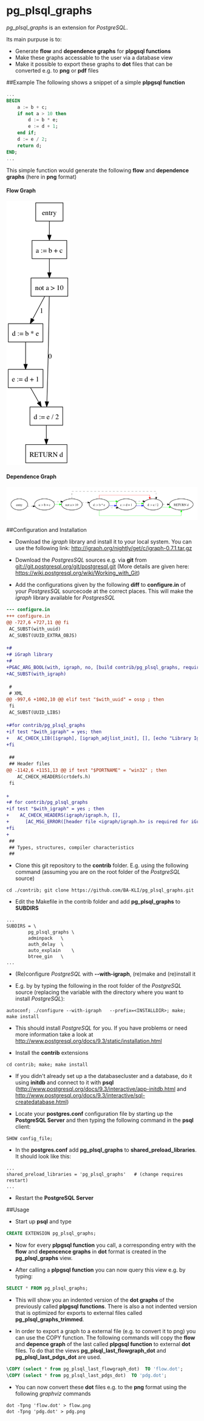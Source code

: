 pg_plsql_graphs
===============

_pg_plsql_graphs_ is an extension for _PostgreSQL_.

Its main purpuse is to:

- Generate **flow** and **dependence graphs** for **plpgsql functions**
- Make these graphs accessable to the user via a database view
- Make it possible to export these graphs to **dot** files that can be converted e.g. to **png** or **pdf** files


##Example
The following shows a snippet of a simple **plpgsql function**

```Sql
...
BEGIN
	a := b + c;
	if not a > 10 then
		d := b * e;
		e := d + 1;
	end if;
	d := e / 2;
	return d;	
END;
...
```

This simple function would generate the following **flow** and **dependence graphs** (here in **png** format)

#### Flow Graph
![Flow Graph](https://raw.githubusercontent.com/BA-KLI/pg_plsql_graphs/master/examples/flow.png)


#### Dependence Graph
![Dep. Graph](https://raw.githubusercontent.com/BA-KLI/pg_plsql_graphs/master/examples/dep.png)

##Configuration and Installation

- Download the _igraph_ library and install it to your local system. You can use the following link:
http://igraph.org/nightly/get/c/igraph-0.7.1.tar.gz

- Download the _PostgresSQL_ sources e.g. via **git** from [git://git.postgresql.org/git/postgresql.git](git://git.postgresql.org/git/postgresql.git) (More details are given here: https://wiki.postgresql.org/wiki/Working_with_Git)


- Add the configurations given by the following **diff** to **configure.in** of your _PostgresSQL_ sourcecode at the correct places. This will make the _igraph_ library available for _PostgresSQL_

```Diff
--- configure.in
+++ configure.in
@@ -727,6 +727,11 @@ fi
 AC_SUBST(with_uuid)
 AC_SUBST(UUID_EXTRA_OBJS)
 
+#
+# iGraph library
+#
+PGAC_ARG_BOOL(with, igraph, no, [build contrib/pg_plsql_graphs, requires IGraph library])
+AC_SUBST(with_igraph)
 
 #
 # XML
@@ -997,6 +1002,10 @@ elif test "$with_uuid" = ossp ; then
 fi
 AC_SUBST(UUID_LIBS)
 
+#for contrib/pg_plsql_graphs
+if test "$with_igraph" = yes; then
+	AC_CHECK_LIB([igraph], [igraph_adjlist_init], [], [echo "Library Igraph not found!"; exit -1])
+fi
 
 ##
 ## Header files
@@ -1142,6 +1151,13 @@ if test "$PORTNAME" = "win32" ; then
    AC_CHECK_HEADERS(crtdefs.h)
 fi
 
+
+# for contrib/pg_plsql_graphs
+if test "$with_igraph" = yes ; then
+    AC_CHECK_HEADERS(igraph/igraph.h, [],
+      [AC_MSG_ERROR([header file <igraph/igraph.h> is required for iGraph])])
+fi
+
 ##
 ## Types, structures, compiler characteristics
 ##

```

- Clone this git repository to the **contrib** folder. E.g. using the following command (assuming you are on the root folder of the _PostgreSQL_ source)

```Shell
cd ./contrib; git clone https://github.com/BA-KLI/pg_plsql_graphs.git
```

- Edit the Makefile in the contrib folder and add **pg_plsql_graphs** to **SUBDIRS**

```Shell
...
SUBDIRS = \
		pg_plsql_graphs	\
		adminpack	\
		auth_delay	\
		auto_explain	\
		btree_gin	\
...
```

- (Re)configure _PostgreSQL_ with **--with-igraph**, (re)make and (re)install it

- E.g. by by typing the following in the root folder of the _PostgreSQL_ source (replacing the *<INSTALLDIR>* variable with the directory where you want to install _PostgreSQL_):

```Shell
autoconf; ./configure --with-igraph   --prefix=<INSTALLDIR>; make; make install
```



- This should install _PostgreSQL_ for you. If you have problems or need more information take a look at http://www.postgresql.org/docs/9.3/static/installation.html


- Install the **contrib** extensions
```Shell
cd contrib; make; make install
```

- If you didn't already set up a the databasecluster and a database, do it using **initdb** and connect to it with  **psql** (http://www.postgresql.org/docs/9.3/interactive/app-initdb.html and http://www.postgresql.org/docs/9.3/interactive/sql-createdatabase.html)

- Locate your **postgres.conf** configuration file by starting up the **PostgreSQL Server** and then typing the following command in the **psql** client: 

```Shell
SHOW config_file;
```

- In the **postgres.conf** add **pg_plsql_graphs** to **shared_preload_libraries**. It should look like this:

```Shell
...
shared_preload_libraries = 'pg_plsql_graphs'   # (change requires restart)
...
```

- Restart the **PostgreSQL Server**



##Usage

- Start up **psql** and type 

```Sql
CREATE EXTENSION pg_plsql_graphs;
```

- Now for every **plpgsql function** you call, a corresponding entry with the **flow** and **depencence graphs** in **dot** format is created in the **pg_plsql_graphs** view.

- After calling a **plpgsql function** you can now query this view e.g. by typing: 

```Sql
SELECT * FROM pg_plsql_graphs;
```

- This will show you an indented version of the **dot graphs** of the previously called **plpgsql functions**. There is also a not indented version that is optimized for exports to external files called **pg_plsql_graphs_trimmed**.

- In order to export a graph to a external file (e.g. to convert it to png) you can use the COPY function. The following commands will copy the **flow** and **depence graph** of the last called **plpgsql function** to external **dot** files. To do that the views **pg_plsql_last_flowgraph_dot** and **pg_plsql_last_pdgs_dot** are used.

```Sql
\COPY (select * from pg_plsql_last_flowgraph_dot)  TO 'flow.dot';
\COPY (select * from pg_plsql_last_pdgs_dot)  TO 'pdg.dot';
```

- You can now convert these **dot** files e.g. to the **png** format using the following _graphviz_ commands

```Shell
dot -Tpng 'flow.dot' > flow.png
dot -Tpng 'pdg.dot' > pdg.png
```
